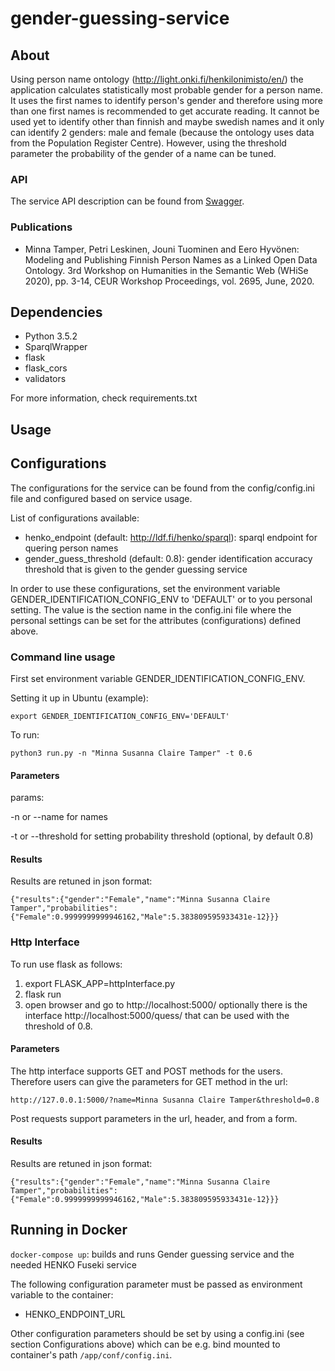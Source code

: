 # gender-guessing-service


## About

Using person name ontology (http://light.onki.fi/henkilonimisto/en/) the application calculates statistically most probable gender for a person name. It uses the first names to identify person's gender and therefore using more than one first names is recommended to get accurate reading. It cannot be used yet to identify other than finnish and maybe swedish names and it only can identify 2 genders: male and female (because the ontology uses data from the Population Register Centre). However, using the threshold parameter the probability of the gender of a name can be tuned.

### API

The service API description can be found from [Swagger](https://app.swaggerhub.com/apis-docs/SeCo/nlp.ldf.fi/1.0.0#/gender-identification).

### Publications

* Minna Tamper, Petri Leskinen, Jouni Tuominen and Eero Hyvönen: Modeling and Publishing Finnish Person Names as a Linked Open Data Ontology. 3rd Workshop on Humanities in the Semantic Web (WHiSe 2020), pp. 3-14, CEUR Workshop Proceedings, vol. 2695, June, 2020.

## Dependencies

* Python 3.5.2
* SparqlWrapper
* flask
* flask_cors
* validators

For more information, check requirements.txt

## Usage

## Configurations

The configurations for the service can be found from the config/config.ini file and configured based on service usage.

List of configurations available:

* henko_endpoint (default: http://ldf.fi/henko/sparql): sparql endpoint for quering person names
* gender_guess_threshold (default: 0.8): gender identification accuracy threshold that is given to the gender guessing service

In order to use these configurations, set the environment variable GENDER_IDENTIFICATION_CONFIG_ENV to 'DEFAULT' or to you personal setting. The value is the section name in the config.ini file where the personal settings can be set for the attributes (configurations) defined above.


### Command line usage

First set environment variable GENDER_IDENTIFICATION_CONFIG_ENV.

Setting it up in Ubuntu (example):
```
export GENDER_IDENTIFICATION_CONFIG_ENV='DEFAULT'

```

To run:

```
python3 run.py -n "Minna Susanna Claire Tamper" -t 0.6
```

#### Parameters

params:

-n or --name for names

-t or --threshold for setting probability threshold (optional, by default 0.8)

#### Results

Results are retuned in json format:

```
{"results":{"gender":"Female","name":"Minna Susanna Claire Tamper","probabilities":{"Female":0.9999999999946162,"Male":5.383809595933431e-12}}}
```
### Http Interface

To run use flask as follows:

1. export FLASK_APP=httpInterface.py
2. flask run
3. open browser and go to http://localhost:5000/ optionally there is the interface http://localhost:5000/quess/<name> that can be used with the threshold of 0.8.

#### Parameters

The http interface supports GET and POST methods for the users. Therefore users can give the parameters for GET method in the url:

```
http://127.0.0.1:5000/?name=Minna Susanna Claire Tamper&threshold=0.8
```
Post requests support parameters in the url, header, and from a form.


#### Results

Results are retuned in json format:

```
{"results":{"gender":"Female","name":"Minna Susanna Claire Tamper","probabilities":{"Female":0.9999999999946162,"Male":5.383809595933431e-12}}}
```

## Running in Docker

`docker-compose up`: builds and runs Gender guessing service and the needed HENKO Fuseki service

The following configuration parameter must be passed as environment variable to the container:

* HENKO_ENDPOINT_URL

Other configuration parameters should be set by using a config.ini (see section Configurations above) which can be e.g. bind mounted to container's path `/app/conf/config.ini`.
